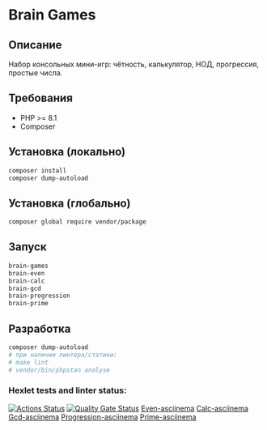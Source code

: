 # Brain Games

## Описание
Набор консольных мини-игр: чётность, калькулятор, НОД, прогрессия, простые числа.
## Требования
- PHP >= 8.1
- Composer
## Установка (локально)
```bash
composer install
composer dump-autoload
```
## Установка (глобально)
```bash
composer global require vendor/package
```
## Запуск
```bash
brain-games
brain-even
brain-calc
brain-gcd
brain-progression
brain-prime
```
## Разработка
```bash
composer dump-autoload
# при наличии линтера/статики:
# make lint
# vendor/bin/phpstan analyse
```
### Hexlet tests and linter status:
[![Actions Status](https://github.com/creiddom/php-project-45/actions/workflows/hexlet-check.yml/badge.svg)](https://github.com/creiddom/php-project-45/actions)
[![Quality Gate Status](https://sonarcloud.io/api/project_badges/measure?project=creiddom_php-project-45&metric=alert_status)](https://sonarcloud.io/summary/new_code?id=creiddom_php-project-45)
[Even-asciinema](https://asciinema.org/a/42CrFE3xIy6SydDhkU9fFUHLQ)
[Calc-asciinema](https://asciinema.org/a/xz0f9XOPag2cFvjewBS7zFi6D)
[Gcd-asciinema](https://asciinema.org/a/Lm1tUJkipiyvKIA0Tr3TG5rPA)
[Progression-asciinema](https://asciinema.org/a/5dK6yk7YzpvPoudBVrfK4uxk6)
[Prime-asciinema](https://asciinema.org/a/n1X6uaLJ5xqkyQXjnBb53kFrF)